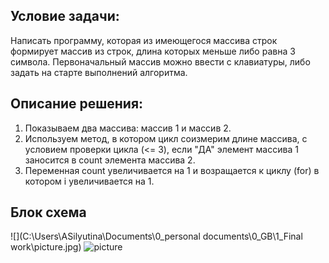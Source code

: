 ## Условие задачи:
 
Написать программу, которая из имеющегося массива строк формирует массив из строк, длина которых меньше либо равна 3 символа. Первоначальный массив можно ввести с клавиатуры, либо задать на старте выполнений алгоритма.

## Описание решения:
1. Показываем два массива: массив 1 и массив 2. 
2. Используем метод, в котором цикл соизмерим длине массива, с условием проверки цикла (<= 3), если "ДА" элемент массива 1 заносится в count элемента массива 2. 
3. Переменная сount увеличивается на 1 и возращается к циклу (for) в котором i увеличивается на 1.

## Блок схема

![](C:\Users\ASilyutina\Documents\0_personal documents\0_GB\1_Final work\picture.jpg)
![picture](https://user-images.githubusercontent.com/114189382/204123251-40fe1277-b6b7-4255-9eac-a58c2f626cef.jpg)
